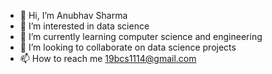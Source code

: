 - 👋 Hi, I’m Anubhav Sharma
- 👀 I’m interested in data science 
- 🌱 I’m currently learning computer science and engineering
- 💞️ I’m looking to collaborate on data science projects
- 📫 How to reach me 19bcs1114@gmail.com

